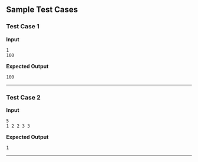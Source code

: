## Sample Test Cases

### Test Case 1
**Input**
```
1
100
```
**Expected Output**
```
100
```

---

### Test Case 2
**Input**
```
5 
1 2 2 3 3
```
**Expected Output**
```
1
```

---